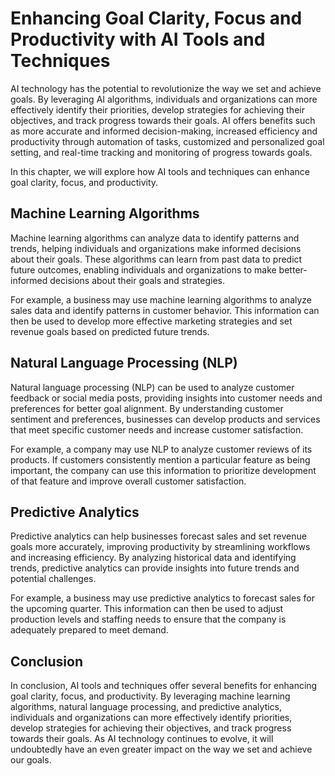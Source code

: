 Enhancing Goal Clarity, Focus and Productivity with AI Tools and Techniques
========================================================================================================================================

AI technology has the potential to revolutionize the way we set and achieve goals. By leveraging AI algorithms, individuals and organizations can more effectively identify their priorities, develop strategies for achieving their objectives, and track progress towards their goals. AI offers benefits such as more accurate and informed decision-making, increased efficiency and productivity through automation of tasks, customized and personalized goal setting, and real-time tracking and monitoring of progress towards goals.

In this chapter, we will explore how AI tools and techniques can enhance goal clarity, focus, and productivity.

Machine Learning Algorithms
---------------------------

Machine learning algorithms can analyze data to identify patterns and trends, helping individuals and organizations make informed decisions about their goals. These algorithms can learn from past data to predict future outcomes, enabling individuals and organizations to make better-informed decisions about their goals and strategies.

For example, a business may use machine learning algorithms to analyze sales data and identify patterns in customer behavior. This information can then be used to develop more effective marketing strategies and set revenue goals based on predicted future trends.

Natural Language Processing (NLP)
---------------------------------

Natural language processing (NLP) can be used to analyze customer feedback or social media posts, providing insights into customer needs and preferences for better goal alignment. By understanding customer sentiment and preferences, businesses can develop products and services that meet specific customer needs and increase customer satisfaction.

For example, a company may use NLP to analyze customer reviews of its products. If customers consistently mention a particular feature as being important, the company can use this information to prioritize development of that feature and improve overall customer satisfaction.

Predictive Analytics
--------------------

Predictive analytics can help businesses forecast sales and set revenue goals more accurately, improving productivity by streamlining workflows and increasing efficiency. By analyzing historical data and identifying trends, predictive analytics can provide insights into future trends and potential challenges.

For example, a business may use predictive analytics to forecast sales for the upcoming quarter. This information can then be used to adjust production levels and staffing needs to ensure that the company is adequately prepared to meet demand.

Conclusion
----------

In conclusion, AI tools and techniques offer several benefits for enhancing goal clarity, focus, and productivity. By leveraging machine learning algorithms, natural language processing, and predictive analytics, individuals and organizations can more effectively identify priorities, develop strategies for achieving their objectives, and track progress towards their goals. As AI technology continues to evolve, it will undoubtedly have an even greater impact on the way we set and achieve our goals.
